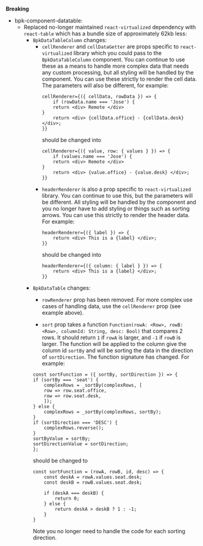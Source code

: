 **Breaking**

- bpk-component-datatable:
    - Replaced no-longer maintained `react-virtualized` dependency with `react-table` which has a bundle size of approximately 62kb less:
        - `BpkDataTableColumn` changes:
            - `cellRenderer` and `cellDataGetter` are props specific to `react-virtualized` library which you could pass to the `BpkDataTableColumn` component. You can continue to use these as a means to handle more complex data that needs any custom processing, but all styling will be handled by the component. You can use these strictly to render the cell data. The parameters will also be different, for example:
                ```
                cellRenderer={({ cellData, rowData }) => {
                    if (rowData.name === 'Jose') {
                    return <div> Remote </div>
                }
                    return <div> {cellData.office} - {cellData.desk} </div>;
                }}
                ```
                should be changed into
                ```
                cellRenderer={({ value, row: { values } }) => {
                    if (values.name === 'Jose') {
                    return <div> Remote </div>
                }
                    return <div> {value.office} - {value.desk} </div>;
                }}
                ```
            - `headerRenderer` is also a prop specific to `react-virtualized` library. You can continue to use this, but the parameters will be different. All styling will be handled by the component and you no longer have to add styling or things such as sorting arrows. You can use this strictly to render the header data. For example:
                ```
                headerRenderer={({ label }) => {
                    return <div> This is a {label} </div>;
                }}
                ```
                should be changed into
                ```
                headerRenderer={({ column: { label } }) => {
                    return <div> This is a {label} </div>;
                }}
                ```
        - `BpkDataTable` changes:
            - `rowRenderer` prop has been removed. For more complex use cases of handling data, use the `cellRenderer` prop (see example above).

            - `sort` prop takes a function `Function(rowA: <Row>, rowB: <Row>, columnId: String, desc: Bool)` that compares 2 rows. It should return `1` if `rowA` is larger, and `-1` if `rowB` is larger. The function will be applied to the column give the column id `sortBy` and will be sorting the data in the direction of `sortDirection`. The function signature has changed. For example:
            ```
            const sortFunction = ({ sortBy, sortDirection }) => {
            if (sortBy === 'seat') {
                complexRows = _sortBy(complexRows, [
                row => row.seat.office,
                row => row.seat.desk,
                ]);
            } else {
                complexRows = _sortBy(complexRows, sortBy);
            }
            if (sortDirection === 'DESC') {
                complexRows.reverse();
            }
            sortByValue = sortBy;
            sortDirectionValue = sortDirection;
            };
            ```
            should be changed to
            ```
            const sortFunction = (rowA, rowB, id, desc) => {
                const deskA = rowA.values.seat.desk;
                const deskB = rowB.values.seat.desk;

                if (deskA === deskB) {
                    return 0;
                } else {
                    return deskA > deskB ? 1 : -1;
                }
            }
            ```
            Note you no longer need to handle the code for each sorting direction.